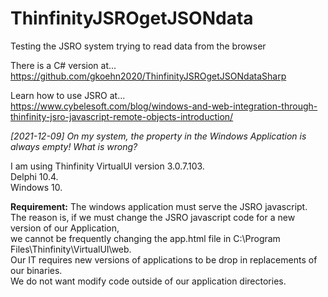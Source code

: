 # ThinfinityJSROgetJSONdata
Testing the JSRO system trying to read data from the browser

There is a C# version at...<br>
https://github.com/gkoehn2020/ThinfinityJSROgetJSONdataSharp

Learn how to use JSRO at...<br>
https://www.cybelesoft.com/blog/windows-and-web-integration-through-thinfinity-jsro-javascript-remote-objects-introduction/     

<i>[2021-12-09] On my system, the property in the Windows Application is always empty! What is wrong?</i>

I am using Thinfinity VirtualUI version 3.0.7.103.<br>
Delphi 10.4.<br>
Windows 10.<br>

<b>Requirement:</b>
  The windows application must serve the JSRO javascript.<br>
  The reason is, if we must change the JSRO javascript code for a new version of our Application,<br>
  we cannot be frequently changing the app.html file in C:\Program Files\Thinfinity\VirtualUI\web.<br>
  Our IT requires new versions of applications to be drop in replacements of our binaries.<br>
  We do not want modify code outside of our application directories.<br>

